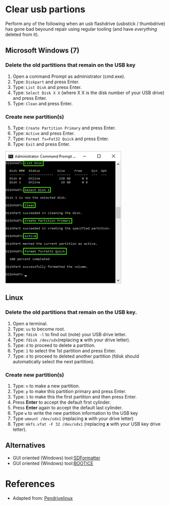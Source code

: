 # Clear usb partions
Perform any of the following when an usb flashdrive (usbstick / thumbdrive) has gone bad beyound repair using regular tooling (and have _everything_ deleted from it).

## Microsoft Windows (7)

### Delete the old partitions that remain on the USB key

1. Open a command Prompt as administrator (cmd.exe).
1. Type: `Diskpart` and press Enter.
2. Type: `List Disk` and press Enter.
3. Type: `Select Disk X X` (where X X is the disk number of your USB drive) and press Enter.
4. Type: `Clean` and press Enter.

### Create new partition(s)

5. Type: `Create Partition Primary` and press Enter.
6. Type: `Active` and press Enter.
7. Type: `Format fs=Fat32 Quick` and press Enter.
8. Type: `Exit` and press Enter.

![Diskpart](clear-usb-partitions_diskpart.png)

## Linux

### Delete the old partitions that remain on the USB key.

1. Open a terminal.
2. Type: `su` to become root.
3. Type: `fdisk -l` to find out (note) your USB drive letter.
4. Type: `fdisk /dev/sdx`(replacing **x** with your drive letter).
6. Type: `d` to proceed to delete a partition.
7. Type: `1` to select the 1st partition and press Enter.
8. Type: `d` to proceed to deleted another partition (fdisk should automatically select the next partition).

### Create new partition(s)

1. Type: `n` to make a new partition.
2. Type: `p` to make this partition primary and press Enter.
3. Type: `1` to make this the first partition and then press Enter.
4. Press **Enter** to accept the default first cylinder.
5. Press **Enter** again to accept the default last cylinder.
6. Type `w` to write the new partition information to the USB key
7. Type `umount /dev/sdx1` (replacing **x** with your drive letter)
8. Type: `mkfs.vfat -F 32 /dev/sdx1` (replacing **x** with your USB key drive letter).

## Alternatives

- GUI oriented (Windows) tool:[SDFormatter][2]
- GUI oriented (Windows) tool:[BOOTICE][3]

# References

- Adapted from: [Pendrivelinux][1]


<!-- References -->
[1]:https://www.pendrivelinux.com/restoring-your-usb-key-partition/
[2]: https://www.sdcard.org/downloads/formatter_4
[3]:http://bbs.wuyou.net/forum.php?mod=viewthread&tid=57675&extra=page%3D1&page=1
